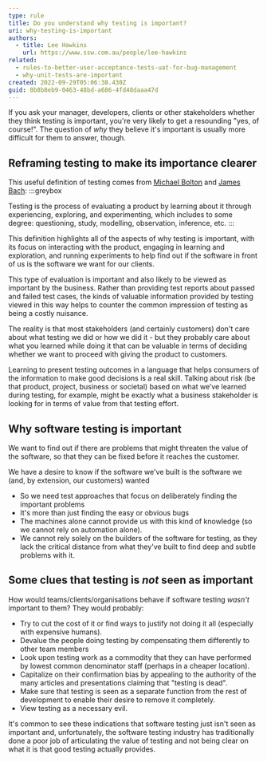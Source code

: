 ```yaml
---
type: rule
title: Do you understand why testing is important?
uri: why-testing-is-important
authors:
  - title: Lee Hawkins
    url: https://www.ssw.com.au/people/lee-hawkins
related:
  - rules-to-better-user-acceptance-tests-uat-for-bug-management
  - why-unit-tests-are-important
created: 2022-09-29T05:06:38.430Z
guid: 8b8b8eb9-0463-48bd-a686-4fd48daaa47d
---
```

If you ask your manager, developers, clients or other stakeholders whether they think testing is important, you're very likely to get a resounding "yes, of course!". The question of *why* they believe it's important is usually more difficult for them to answer, though.

<!--endintro-->


## Reframing testing to make its importance clearer
This useful definition of testing comes from [Michael Bolton](https://developsense.com/index.html) and [James Bach](https://www.satisfice.com/):
:::greybox


Testing is the process of evaluating a product by learning about it through experiencing, exploring, and experimenting, which includes to some degree: questioning, study, modelling, observation, inference, etc.
:::

This definition highlights all of the aspects of why testing is important, with its focus on interacting with the product, engaging in learning and exploration, and running experiments to help find out if the software in front of us is the software we want for our clients. 

This type of evaluation is important and also likely to be viewed as important by the business. Rather than providing test reports about passed and failed test cases, the kinds of valuable information provided by testing viewed in this way helps to counter the common impression of testing as being a costly nuisance. 


The reality is that most stakeholders (and certainly customers) don't care about what testing we did or how we did it - but they probably care about what you learned while doing it that can be valuable in terms of deciding whether we want to proceed with giving the product to customers. 

Learning to present testing outcomes in a language that helps consumers of the information to make good decisions is a real skill. Talking about risk (be that product, project, business or societal) based on what we’ve learned during testing, for example, might be exactly what a business stakeholder is looking for in terms of value from that testing effort. 



## Why software testing is important


We want to find out if there are problems that might threaten the value of the software, so that they can be fixed before it reaches the customer.

We have a desire to know if the software we've built is the software we (and, by extension, our customers) wanted

* So we need test approaches that focus on deliberately finding the important problems
* It's more than just finding the easy or obvious bugs
* The machines alone cannot provide us with this kind of knowledge (so we cannot rely on automation alone).
* We cannot rely solely on the builders of the software for testing, as they lack the critical distance from what they've built to find deep and subtle problems with it.

## Some clues that testing is *not* seen as important
How would teams/clients/organisations behave if software testing *wasn't* important to them? They would probably:

* Try to cut the cost of it or find ways to justify not doing it all (especially with expensive humans). 
* Devalue the people doing testing by compensating them differently to other team members
* Look upon testing work as a commodity that they can have performed by lowest common denominator staff (perhaps in a cheaper location). 
* Capitalize on their confirmation bias by appealing to the authority of the many articles and presentations claiming that "testing is dead". 
* Make sure that testing is seen as a separate function from the rest of development to enable their desire to remove it completely. 
* View testing as a necessary evil.

It's common to see these indications that software testing just isn't seen as important and, unfortunately, the software testing industry has traditionally done a poor job of articulating the value of testing and not being clear on what it is that good testing actually provides.